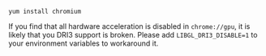 `yum install chromium`

If you find that all hardware acceleration is disabled in `chrome://gpu`, it
is likely that you DRI3 support is broken. Please add `LIBGL_DRI3_DISABLE=1`
to your environment variables to workaround it.
